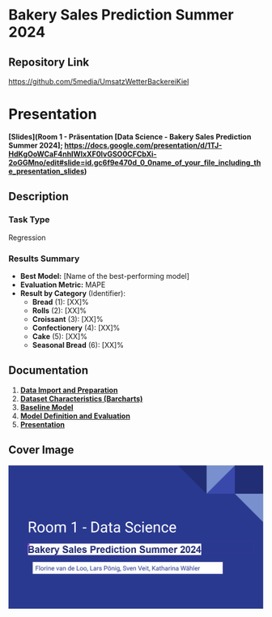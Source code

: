 # Bakery Sales Prediction Summer 2024

## Repository Link 

https://github.com/5media/UmsatzWetterBackereiKiel


# Presentation

**[Slides](Room 1 - Präsentation [Data Science - Bakery Sales Prediction Summer 2024]; https://docs.google.com/presentation/d/1TJ-HdKgOoWCaF4nhIWIxXF0lvGSO0CFCbXi-2oGGMno/edit#slide=id.gc6f9e470d_0_0name_of_your_file_including_the_presentation_slides)**


## Description

### Task Type

Regression

### Results Summary
-   **Best Model:** [Name of the best-performing model]
-   **Evaluation Metric:** MAPE
-   **Result by Category** (Identifier):
    -   **Bread** (1): [XX]%
    -   **Rolls** (2): [XX]%
    -   **Croissant** (3): [XX]%
    -   **Confectionery** (4): [XX]%
    -   **Cake** (5): [XX]%
    -   **Seasonal Bread** (6): [XX]%

## Documentation

1.  [**Data Import and Preparation**](/workspaces/UmsatzWetterBackereiKiel/0_DataPreparation/)
3.  [**Dataset Characteristics (Barcharts)**](/workspaces/UmsatzWetterBackereiKiel/1_DatasetCharacteristics/)
4.  [**Baseline Model**](/workspaces/UmsatzWetterBackereiKiel/2_BaselineModel/)
5.  [**Model Definition and Evaluation**](/workspaces/UmsatzWetterBackereiKiel/3_Model/)
6.  [**Presentation**](4_Presentation/README.md)

## Cover Image

![](CoverImage/Room_1_Praesentation.png)
